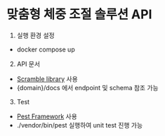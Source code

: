 # 맞춤형 체중 조절 솔루션 API

1. 실행 환경 설정

-   docker compose up

2. API 문서

-   [Scramble library](https://scramble.dedoc.co/) 사용
-   {domain}/docs 에서 endpoint 및 schema 참조 가능

3. Test

-   [Pest Framework](https://pestphp.com/) 사용
-   ./vendor/bin/pest 실행하여 unit test 진행 가능
